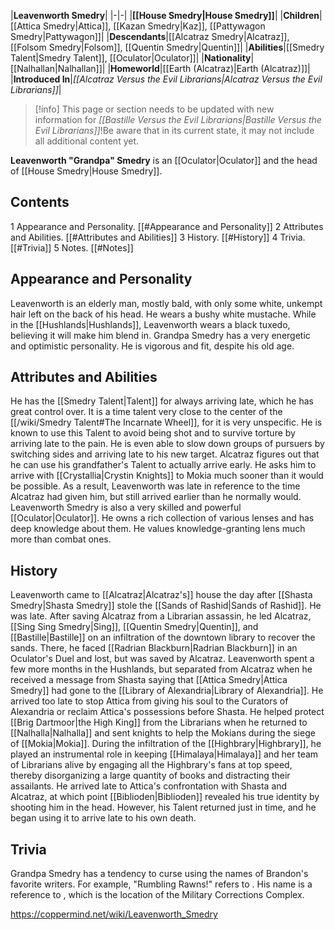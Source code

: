 |**Leavenworth Smedry**|
|-|-|
|**[[House Smedry\|House Smedry]]**|
|**Children**|[[Attica Smedry\|Attica]], [[Kazan Smedry\|Kaz]], [[Pattywagon Smedry\|Pattywagon]]|
|**Descendants**|[[Alcatraz Smedry\|Alcatraz]], [[Folsom Smedry\|Folsom]], [[Quentin Smedry\|Quentin]]|
|**Abilities**|[[Smedry Talent\|Smedry Talent]], [[Oculator\|Oculator]]|
|**Nationality**|[[Nalhallan\|Nalhallan]]|
|**Homeworld**|[[Earth (Alcatraz)\|Earth (Alcatraz)]]|
|**Introduced In**|*[[Alcatraz Versus the Evil Librarians\|Alcatraz Versus the Evil Librarians]]*|

> [!info] This page or section needs to be updated with new information for *[[Bastille Versus the Evil Librarians\|Bastille Versus the Evil Librarians]]*!Be aware that in its current state, it may not include all additional content yet.

**Leavenworth "Grandpa" Smedry** is an [[Oculator\|Oculator]] and the head of [[House Smedry\|House Smedry]].

## Contents

1 Appearance and Personality. [[#Appearance and Personality]] 
2 Attributes and Abilities. [[#Attributes and Abilities]] 
3 History. [[#History]] 
4 Trivia. [[#Trivia]] 
5 Notes. [[#Notes]] 


## Appearance and Personality
Leavenworth is an elderly man, mostly bald, with only some white, unkempt hair left on the back of his head. He wears a bushy white mustache.
While in the [[Hushlands\|Hushlands]], Leavenworth wears a black tuxedo, believing it will make him blend in.
Grandpa Smedry has a very energetic and optimistic personality. He is vigorous and fit, despite his old age.

## Attributes and Abilities
He has the [[Smedry Talent\|Talent]] for always arriving late, which he has great control over. It is a time talent very close to the center of the [[/wiki/Smedry Talent#The Incarnate Wheel]], for it is very unspecific. He is known to use this Talent to avoid being shot and to survive torture by arriving late to the pain. He is even able to slow down groups of pursuers by switching sides and arriving late to his new target.
Alcatraz figures out that he can use his grandfather's Talent to actually arrive early. He asks him to arrive with [[Crystallia\|Crystin Knights]] to Mokia much sooner than it would be possible. As a result, Leavenworth was late in reference to the time Alcatraz had given him, but still arrived earlier than he normally would.
Leavenworth Smedry is also a very skilled and powerful [[Oculator\|Oculator]]. He owns a rich collection of various lenses and has deep knowledge about them. He values knowledge-granting lens much more than combat ones.

## History
Leavenworth came to [[Alcatraz\|Alcatraz's]] house the day after [[Shasta Smedry\|Shasta Smedry]] stole the [[Sands of Rashid\|Sands of Rashid]]. He was late. After saving Alcatraz from a Librarian assassin, he led Alcatraz, [[Sing Sing Smedry\|Sing]], [[Quentin Smedry\|Quentin]], and [[Bastille\|Bastille]] on an infiltration of the downtown library to recover the sands. There, he faced [[Radrian Blackburn\|Radrian Blackburn]] in an Oculator's Duel and lost, but was saved by Alcatraz.
Leavenworth spent a few more months in the Hushlands, but separated from Alcatraz when he received a message from Shasta saying that [[Attica Smedry\|Attica Smedry]] had gone to the [[Library of Alexandria\|Library of Alexandria]]. He arrived too late to stop Attica from giving his soul to the Curators of Alexandria or reclaim Attica's possessions before Shasta.
He helped protect [[Brig Dartmoor\|the High King]] from the Librarians when he returned to [[Nalhalla\|Nalhalla]] and sent knights to help the Mokians during the siege of [[Mokia\|Mokia]].
During the infiltration of the [[Highbrary\|Highbrary]], he played an instrumental role in keeping [[Himalaya\|Himalaya]] and her team of Librarians alive by engaging all the Highbrary's fans at top speed, thereby disorganizing a large quantity of books and distracting their assailants. He arrived late to Attica's confrontation with Shasta and Alcatraz, at which point [[Biblioden\|Biblioden]] revealed his true identity by shooting him in the head. However, his Talent returned just in time, and he began using it to arrive late to his own death.

## Trivia
Grandpa Smedry has a tendency to curse using the names of Brandon's favorite writers. For example, "Rumbling Rawns!" refers to .
His name is a reference to , which is the location of the Military Corrections Complex.


https://coppermind.net/wiki/Leavenworth_Smedry